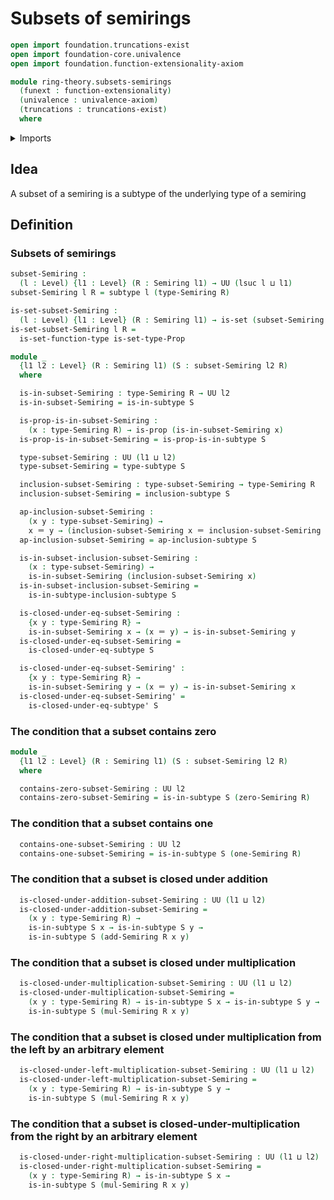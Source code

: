 # Subsets of semirings

```agda
open import foundation.truncations-exist
open import foundation-core.univalence
open import foundation.function-extensionality-axiom

module ring-theory.subsets-semirings
  (funext : function-extensionality)
  (univalence : univalence-axiom)
  (truncations : truncations-exist)
  where
```

<details><summary>Imports</summary>

```agda
open import foundation.dependent-products-propositions funext
open import foundation.identity-types funext
open import foundation.propositional-extensionality funext univalence truncations
open import foundation.propositions funext univalence
open import foundation.sets funext univalence
open import foundation.subtypes funext univalence truncations
open import foundation.universe-levels

open import ring-theory.semirings funext univalence truncations
```

</details>

## Idea

A subset of a semiring is a subtype of the underlying type of a semiring

## Definition

### Subsets of semirings

```agda
subset-Semiring :
  (l : Level) {l1 : Level} (R : Semiring l1) → UU (lsuc l ⊔ l1)
subset-Semiring l R = subtype l (type-Semiring R)

is-set-subset-Semiring :
  (l : Level) {l1 : Level} (R : Semiring l1) → is-set (subset-Semiring l R)
is-set-subset-Semiring l R =
  is-set-function-type is-set-type-Prop

module _
  {l1 l2 : Level} (R : Semiring l1) (S : subset-Semiring l2 R)
  where

  is-in-subset-Semiring : type-Semiring R → UU l2
  is-in-subset-Semiring = is-in-subtype S

  is-prop-is-in-subset-Semiring :
    (x : type-Semiring R) → is-prop (is-in-subset-Semiring x)
  is-prop-is-in-subset-Semiring = is-prop-is-in-subtype S

  type-subset-Semiring : UU (l1 ⊔ l2)
  type-subset-Semiring = type-subtype S

  inclusion-subset-Semiring : type-subset-Semiring → type-Semiring R
  inclusion-subset-Semiring = inclusion-subtype S

  ap-inclusion-subset-Semiring :
    (x y : type-subset-Semiring) →
    x ＝ y → (inclusion-subset-Semiring x ＝ inclusion-subset-Semiring y)
  ap-inclusion-subset-Semiring = ap-inclusion-subtype S

  is-in-subset-inclusion-subset-Semiring :
    (x : type-subset-Semiring) →
    is-in-subset-Semiring (inclusion-subset-Semiring x)
  is-in-subset-inclusion-subset-Semiring =
    is-in-subtype-inclusion-subtype S

  is-closed-under-eq-subset-Semiring :
    {x y : type-Semiring R} →
    is-in-subset-Semiring x → (x ＝ y) → is-in-subset-Semiring y
  is-closed-under-eq-subset-Semiring =
    is-closed-under-eq-subtype S

  is-closed-under-eq-subset-Semiring' :
    {x y : type-Semiring R} →
    is-in-subset-Semiring y → (x ＝ y) → is-in-subset-Semiring x
  is-closed-under-eq-subset-Semiring' =
    is-closed-under-eq-subtype' S
```

### The condition that a subset contains zero

```agda
module _
  {l1 l2 : Level} (R : Semiring l1) (S : subset-Semiring l2 R)
  where

  contains-zero-subset-Semiring : UU l2
  contains-zero-subset-Semiring = is-in-subtype S (zero-Semiring R)
```

### The condition that a subset contains one

```agda
  contains-one-subset-Semiring : UU l2
  contains-one-subset-Semiring = is-in-subtype S (one-Semiring R)
```

### The condition that a subset is closed under addition

```agda
  is-closed-under-addition-subset-Semiring : UU (l1 ⊔ l2)
  is-closed-under-addition-subset-Semiring =
    (x y : type-Semiring R) →
    is-in-subtype S x → is-in-subtype S y →
    is-in-subtype S (add-Semiring R x y)
```

### The condition that a subset is closed under multiplication

```agda
  is-closed-under-multiplication-subset-Semiring : UU (l1 ⊔ l2)
  is-closed-under-multiplication-subset-Semiring =
    (x y : type-Semiring R) → is-in-subtype S x → is-in-subtype S y →
    is-in-subtype S (mul-Semiring R x y)
```

### The condition that a subset is closed under multiplication from the left by an arbitrary element

```agda
  is-closed-under-left-multiplication-subset-Semiring : UU (l1 ⊔ l2)
  is-closed-under-left-multiplication-subset-Semiring =
    (x y : type-Semiring R) → is-in-subtype S y →
    is-in-subtype S (mul-Semiring R x y)
```

### The condition that a subset is closed-under-multiplication from the right by an arbitrary element

```agda
  is-closed-under-right-multiplication-subset-Semiring : UU (l1 ⊔ l2)
  is-closed-under-right-multiplication-subset-Semiring =
    (x y : type-Semiring R) → is-in-subtype S x →
    is-in-subtype S (mul-Semiring R x y)
```
